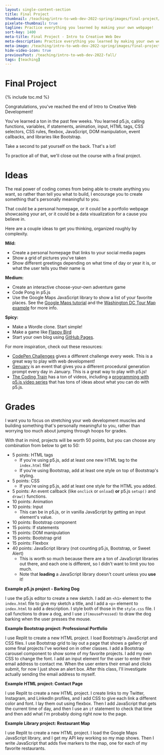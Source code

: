 ```yaml
---
layout: single-content-section
title: Final Project
thumbnail: /teaching/intro-to-web-dev-2022-spring/images/final-project/final-project.png
pixelate-thumbnail: true
tagline: Practice everything you learned by making your own webpage!
sort-key: 1400
meta-title: Final Project - Intro to Creative Web Dev
meta-description: Practice everything you learned by making your own webpage!
meta-image: /teaching/intro-to-web-dev-2022-spring/images/final-project/final-project.png
hide-video-icon: true
previousPost: /teaching/intro-to-web-dev-2022-fall/
tags: [teaching]
---
```


# Final Project

{% include toc.md %}

Congratulations, you've reached the end of Intro to Creative Web Development!

You've learned a ton in the past few weeks. You learned p5.js, calling functions, variables, if statements, animation, input, HTML tags, CSS selectors, CSS rules, flexbox, JavaScript, DOM manipulation, event callbacks, and libraries like Bootstrap.

Take a second to pat yourself on the back. That's a lot!

To practice all of that, we'll close out the course with a final project.

# Ideas

The real power of coding comes from being able to create anything you want, so rather than tell you what to build, I encourage you to create something that's personally meaningful to you.

That could be a personal homepage, or it could be a portfolio webpage showcasing your art, or it could be a data visualization for a cause you believe in.

Here are a couple ideas to get you thinking, organized roughly by complexity.

**Mild:**

- Create a personal homepage that links to your social media pages
- Show a grid of pictures you've taken
- Show different greetings depending on what time of day or year it is, or what the user tells you their name is

**Medium:**

- Create an interactive choose-your-own adventure game
- Code Pong in p5.js
- Use the Google Maps JavaScript library to show a list of your favorite places. See the [Google Maps tutorial](/tutorials/google-cloud/maps) and the [Washington DC Tour Map example](/examples/javascript/washington-dc-tour) for more info.

**Spicy:**

- Make a Wordle clone. Start simple!
- Make a game like [Flappy Bird](https://en.wikipedia.org/wiki/Flappy_Bird)
- Start your own blog using [GitHub Pages](/tutorials/html/github-pages).

For more inspiration, check out these resources:

- [CodePen Challenges](https://codepen.io/challenges) gives a different challenge every week. This is a great way to play with web development!
- [Genuary](https://genuary.art/prompts) is an event that gives you a different procedural generation prompt every day in January. This is a great way to play with p5.js!
- [The Coding Train](https://thecodingtrain.com/) has a ton of videos, including a [programming with p5.js video series](https://thecodingtrain.com/beginners/p5js/) that has tons of ideas about what you can do with p5.js.

# Grades

I want you to focus on stretching your web development muscles and building something that's personally meaningful to you, rather than worrying too much about jumping through hoops for grades.

With that in mind, projects will be worth 50 points, but you can choose any combination from below to get to 50:

- 5 points: HTML tags
  - If you're using p5.js, add at least one new HTML tag to the `index.html` file!
  - If you're using Bootstrap, add at least one style on top of Bootstrap's styling.
- 5 points: CSS
  - If you're using p5.js, add at least one style for the HTML you added.
- 5 points: An event callback (like `onclick` or `onload`) **or** p5.js `setup()` and `draw()` functions.
- 10 points: Animation
- 10 points: Input
  - This can be in p5.js, or in vanilla JavaScript by getting an input element's value.
- 10 points: Bootstrap component
- 15 points: If statements
- 15 points: DOM manipulation
- 15 points: Bootstrap grid
- 15 points: Flexbox
- 40 points: JavaScript library (not counting p5.js, Bootstrap, or Sweet Alert)
  - This is worth so much because there are a ton of JavaScript libraries out there, and each one is different, so I didn't want to limit you too much.
  - Note that **loading** a JavaScript library doesn't count unless you **use** it!

**Example p5.js project - Barking Dog**

I use the p5.js editor to create a new sketch. I add an `<h1>` element to the `index.html` file to give my sketch a title, and I add a `<p>` element to `index.html` to add a description. I style both of those in the `style.css` file. I call functions to draw a dog, and I use `if(mousePressed)` to draw the dog barking when the user presses the mouse.

**Example Bootstrap project: Professional Portfolio**

I use Replit to create a new HTML project. I load Bootstrap's JavaScript and CSS files. I use Bootstrap grid to lay out a page that shows a gallery of some final projects I've worked on in other classes. I add a Bootstrap carousel component to show some of my favorite projects. I add my own CSS to change the font. I add an input element for the user to enter their email address to contact me. When the user enters their email and clicks submit, for now I just show an alert box. After this class, I'll investigate actually sending the email address to myself.

**Example HTML project: Contact Page**

I use Replit to create a new HTML project. I create links to my Twitter, Instagram, and LinkedIn profiles, and I add CSS to give each link a different color and font. I lay them out using flexbox. Then I add JavaScript that gets the current time of day, and then I use an `if` statement to check that time and then add what I'm probably doing right now to the page.

**Example Library project: Restaurant Map**

I use Replit to create a new HTML project. I load the Google Maps JavaScript library, and I get my API key working so my map shows. Then I write JavaScript that adds five markers to the map, one for each of my favorite restaurants.
